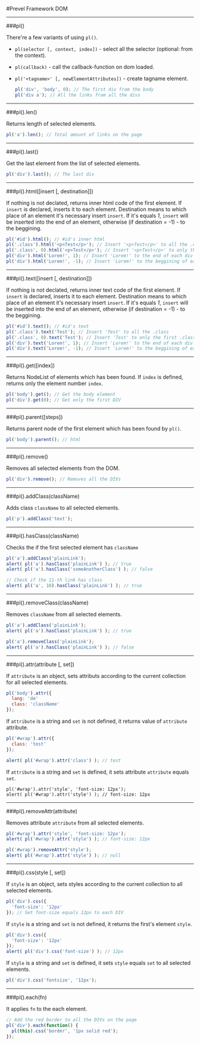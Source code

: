 #Prevel Framework DOM

---

###pl()

There're a few variants of using `pl()`.

* `pl(selector [, context, index])` - select all the selector (optional: from the context).
* `pl(callback)` - call the callback-function on dom loaded.
* `pl('<tagname>' [, newElementAttributes])` - create tagname element.

  ```javascript
  pl('div', 'body', 0); // The first div from the body
  pl('div a'); // All the links from all the divs
  ```

---

###pl().len()

Returns length of selected elements.

  ```javascript
  pl('a').len(); // Total amount of links on the page
  ```
  
---

###pl().last()

Get the last element from the list of selected elements.

  ```javascript
  pl('div').last(); // The last div
  ```

---

###pl().html([insert [, destination]])

If nothing is not declated, returns inner html code of the first element. 
If `insert` is declared, inserts it to each element. 
Destination means to which place of an element it's necessary insert `insert`. 
If it's equals _1_, `insert` will be inserted into the end of an element, 
otherwise (if destination = -1) - to the beggining.

  ```javascript
  pl('#id').html(); // #id's inner html
  pl('.class').html('<p>Test</p>'); // Insert '<p>Test</p>' to all the .class
  pl('.class', 0).html('<p>Test</p>'); // Insert '<p>Test</p>' to only the first .class
  pl('div').html('Lorem!', 1); // Insert 'Lorem!' to the end of each div
  pl('div').html('Lorem!', -1); // Insert 'Lorem!' to the beggining of each div
  ```
  
---

###pl().text([insert [, destination]])

If nothing is not declated, returns inner text code of the first element. 
If `insert` is declared, inserts it to each element. 
Destination means to which place of an element it's necessary insert `insert`. 
If it's equals _1_, `insert` will be inserted into the end of an element, 
otherwise (if destination = -1) - to the beggining.

  ```javascript
  pl('#id').text(); // #id's text
  pl('.class').text('Test'); // Insert 'Test' to all the .class
  pl('.class', 0).text('Test'); // Insert 'Test' to only the first .class
  pl('div').text('Lorem!', 1); // Insert 'Lorem!' to the end of each div
  pl('div').text('Lorem!', -1); // Insert 'Lorem!' to the beggining of each div
  ```
  
---

###pl().get([index])

Returns NodeList of elements which has been found. If `index` is defined, returns only the element number `index`.

  ```javascript
  pl('body').get(); // Get the body element
  pl('div').get(0); // Get only the first DIV
  ```

---

###pl().parent([steps])

Returns parent node of the first element which has been found by `pl()`.

  ```javascript
  pl('body').parent(); // html
  ```
  
---

###pl().remove()

Removes all selected elements from the DOM.

  ```javascript
  pl('div').remove(); // Removes all the DIVs
  ```

---

###pl().addClass(className)

Adds class `className` to all selected elements.

  ```javascript
  pl('p').addClass('text');
  ```

---

###pl().hasClass(className)

Checks the if the first selected element has `className`

  ```javascript
  pl('a').addClass('plainLink');
  alert( pl('a').hasClass('plainLink') ); // true
  alert( pl('a').hasClass('someAnotherClass') ); // false
  
  // Check if the 11-th link has class
  alert( pl('a', 10).hasClass('plainLink') ); // true
  ```
  
---

###pl().removeClass(className)

Removes `className` from all selected elements.

  ```javascript
  pl('a').addClass('plainLink');
  alert( pl('a').hasClass('plainLink') ); // true
  
  pl('a').removeClass('plainLink');
  alert( pl('a').hasClass('plainLink') ); // false
  ```

---

###pl().attr(attribute [, set])

If `attribute` is an object, sets attributs according to the current collection for all selected elements.

  ```javascript
  pl('body').attr({
    lang: 'de'
    class: 'className'
  });
  ```
  
If `attribute` is a string and `set` is not defined, it returns value of `attribute` attribute.

  ```javascript
  pl('#wrap').attr({
    class: 'test'
  });
  
  alert( pl('#wrap').attr('class') ); // test
  ```

If `attribute` is a string and `set` is defined, it sets attribute `attribute` equals `set`.

  ```javascipt
  pl('#wrap').attr('style', 'font-size: 12px');
  alert( pl('#wrap').attr('style') ); // font-size: 12px
  ```

---

###pl().removeAttr(attribute)

Removes attribute `attribute` from all selected elements.

  ```javascript
  pl('#wrap').attr('style', 'font-size: 12px');
  alert( pl('#wrap').attr('style') ); // font-size: 12px
  
  pl('#wrap').removeAttr('style');
  alert( pl('#wrap').attr('style') ); // null
  ```
  
---

###pl().css(style [, set])

If `style` is an object, sets styles according to the current collection to all selected elements.

  ```javascript
  pl('div').css({
    'font-size': '12px'
  }); // Set font-size equals 12px to each DIV
  ```
  
If `style` is a string and `set` is not defined, it returns the first's element `style`.

  ```javascript
  pl('div').css({
    'font-size': '12px'
  });
  alert( pl('div').css('font-size') ); // 12px
  ```

If `style` is a string and `set` is defined, it sets `style` equals `set` to all selected elements.

  ```javascript
  pl('div').css('fontsize', '12px');
  ```
  
---

###pl().each(fn)

It applies `fn` to the each element.

  ```javascript
  // Add the red border to all the DIVs on the page
  pl('div').each(function() {
    pl(this).css('border', '1px solid red');
  });
  ```
